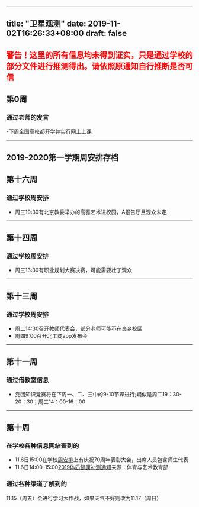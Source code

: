  ---
title: "卫星观测"
date: 2019-11-02T16:26:33+08:00
draft: false
---
<h2 style="color:red">警告！这里的所有信息均未得到证实，只是通过学校的部分文件进行推测得出。请依照原通知自行推断是否可信</h2>


## 第0周
### 通过老师的发言

-下周全国高校都开学并实行网上上课

---
## 2019-2020第一学期周安排存档

## 第十六周
### 通过学校周安排
- 周三19:30有北京教委举办的高雅艺术进校园，A报告厅且观众未定
---
## 第十四周
### 通过学校周安排
- 周三13:30有职业规划大赛决赛，可能需要壮丁观众
---
## 第十三周
### 通过学校周安排
- 周二14:30召开教师代表会，部分老师可能不在良乡校区
- 周四9:00召开北工商app发布会
---
## 第十一周
### 通过借教室信息
- 党团知识竞赛将在下周一、二、三中的9-10节课进行;疑似是周二19：30-20：30；周三14：00-16：00
---
## 第十周
### 在学校各种信息网站查到的
- 11.6日15:00在学校[周安排](http://www.btbu.edu.cn/xysh/bgxx1/hyap/159151.htm)上有庆祝70周年表彰大会，出席人员包含师生代表
- 11.6日14:00-15:00[2019体质健康补测通知](http://sports.btbu.edu.cn/tzgg/158924.htm)来源：体育与艺术教育部
### 通过各种渠道了解到的
11.15（周五）会进行学习大作战，如果天气不好则改为11.17（周日）
